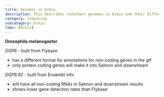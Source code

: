 ```yaml
---
title: Genomes in bcbio
description: This describes redundant genomes in bcbio and their differences
category: computing
subcategory: bcbio
tags: [bcbio]
---
```


**Drosophila melanogaster**

*DGP6* - built from Flybase
  - has a different format for annotations for non-coding genes in the gtf
  - only protein coding genes will make it into Salmon and downstream
  
*DGP6.92* - built from Ensembl info
  - will have all non-coding RNAs in Salmon and downstream results
  - shows lower gene detection rates than Flybase
